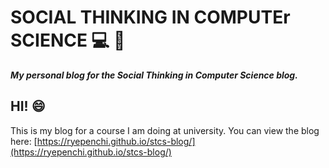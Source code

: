 # SOCIAL THINKING IN COMPUTEr SCIENCE :computer: :thinking:

***My personal blog for the Social Thinking in Computer Science blog.***

## HI! :smile:

This is my blog for a course I am doing at university. You can view the blog here: [https://ryepenchi.github.io/stcs-blog/](https://ryepenchi.github.io/stcs-blog/)
